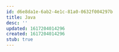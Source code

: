 ```yaml
---
id: d6e8da1e-6ab2-4e1c-81a0-0632f004297b
title: Java
desc: ''
updated: 1617204014296
created: 1617204014296
stub: true
---
```


